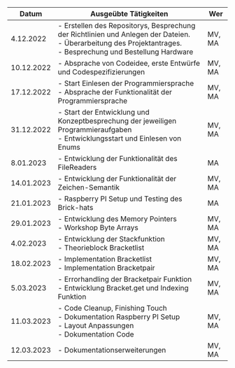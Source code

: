 | Datum      | Ausgeübte Tätigkeiten                                                                                                                                         | Wer   |
|------------|---------------------------------------------------------------------------------------------------------------------------------------------------------------|-------|
| 4.12.2022  | - Erstellen des Repositorys, Besprechung der Richtlinien und Anlegen der Dateien. <br> - Überarbeitung des Projektantrages. <br> - Besprechung und Bestellung Hardware | MV, MA|
| 10.12.2022 | - Absprache von Codeidee, erste Entwürfe und Codespezifizierungen                                                                                               | MV, MA|
| 17.12.2022 | - Start Einlesen der Programmiersprache <br> - Absprache der Funktionalität der Programmiersprache                                                           | MV, MA|
| 31.12.2022 | - Start der Entwicklung und Konzeptbesprechung der jeweiligen Programmieraufgaben <br> - Entwicklungsstart und Einlesen von Enums                               | MV, MA|
| 8.01.2023  | - Entwicklung der Funktionalität des FileReaders                                                                                                               | MA    |
| 14.01.2023 | - Entwicklung der Funktionalität der Zeichen-Semantik                                                                                                          | MV, MA|
| 21.01.2023 | - Raspberry PI Setup und Testing des Brick-hats                                                                                                                | MA    |
| 29.01.2023 | - Entwicklung des Memory Pointers <br> - Workshop Byte Arrays                                                                                                 | MV, MA|
| 4.02.2023  | - Entwicklung der Stackfunktion <br>- Theorieblock Bracketlist                                                                                                 | MV, MA|
| 18.02.2023 | - Implementation Bracketlist <br> - Implementation Bracketpair                                                                                                | MV, MA|
| 5.03.2023  | - Errorhandling der Bracketpair Funktion <br>- Entwicklung Bracket.get und Indexing Funktion                                                                 | MV, MA|
| 11.03.2023 | - Code Cleanup, Finishing Touch <br> - Dokumentation Raspberry PI Setup <br> - Layout Anpassungen <br> - Dokumentation Code                                    | MV, MA|
| 12.03.2023 | - Dokumentationserweiterungen                                                                                                                                  | MV, MA|
